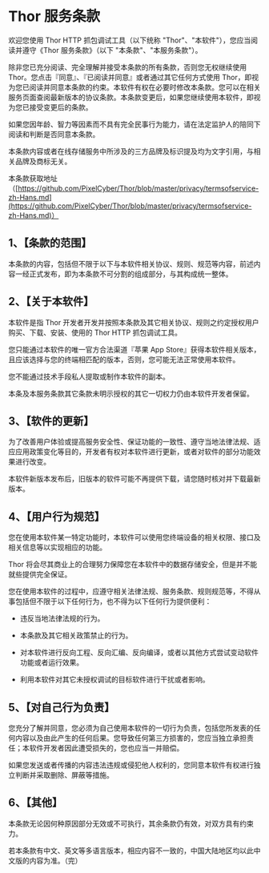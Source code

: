 # Thor 服务条款

欢迎您使用 Thor HTTP 抓包调试工具（以下统称 "Thor"、"本软件"），您应当阅读并遵守《Thor 服务条款》（以下 "本条款"、"本服务条款"）。

除非您已充分阅读、完全理解并接受本条款的所有条款，否则您无权继续使用 Thor。您点击『同意』、『已阅读并同意』或者通过其它任何方式使用 Thor，即视为您已阅读并同意本条款的约束。本软件有权在必要时修改本条款。您可以在相关服务页面查阅最新版本的协议条款。本条款变更后，如果您继续使用本软件，即视为您已接受变更后的条款。

如果您因年龄、智力等因素而不具有完全民事行为能力，请在法定监护人的陪同下阅读和判断是否同意本条款。

本条款内容或者在线存储服务中所涉及的三方品牌及标识提及均为文字引用，与相关品牌及商标无关。

本条款获取地址（[https://github.com/PixelCyber/Thor/blob/master/privacy/termsofservice-zh-Hans.md](https://github.com/PixelCyber/Thor/blob/master/privacy/termsofservice-zh-Hans.md)）


## 1、【条款的范围】

本条款的内容，包括但不限于以下与本软件相关协议、规则、规范等内容，前述内容一经正式发布，即为本条款不可分割的组成部分，与其构成统一整体。


## 2、【关于本软件】

本软件是指 Thor 开发者开发并按照本条款及其它相关协议、规则之约定授权用户购买、下载、安装、使用的 Thor HTTP 抓包调试工具。

您只能通过本软件的唯一官方合法渠道『苹果 App Store』获得本软件相关版本，且应该选择与您的终端相匹配的版本，否则，您可能无法正常使用本软件。

您不能通过技术手段私人提取或制作本软件的副本。


本条及本服务条款其它条款未明示授权的其它一切权力仍由本软件开发者保留。


## 3、【软件的更新】

为了改善用户体验或提高服务安全性、保证功能的一致性、遵守当地法律法规、适应应用政策变化等目的，开发者有权对本软件进行更新，或者对软件的部分功能效果进行改变。

本软件新版本发布后，旧版本的软件可能不再提供下载，请您随时核对并下载最新版本。


## 4、【用户行为规范】

您在使用本软件某一特定功能时，本软件可以使用您终端设备的相关权限、接口及相关信息等以实现相应的功能。

Thor 将会尽其商业上的合理努力保障您在本软件中的数据存储安全，但是并不能就些提供完全保证。

您在使用本软件的过程中，应遵守相关法律法规、服务条款、规则规范等，不得从事包括但不限于以下任何行为，也不得为以下任何行为提供便利：

- 违反当地法律法规的行为。

- 本条款及其它相关政策禁止的行为。

- 对本软件进行反向工程、反向汇编、反向编译，或者以其他方式尝试变动软件功能或者运行效果。

- 利用本软件对其它未授权调试的目标软件进行干扰或者影响。


## 5、【对自己行为负责】

您充分了解并同意，您必须为自己使用本软件的一切行为负责，包括您所发表的任何内容以及由此产生的任何后果。您导致任何第三方损害的，您应当独立承担责任；本软件开发者因此遭受损失的，您也应当一并赔偿。

如果您发送或者传播的内容违法违规或侵犯他人权利的，您同意本软件有权进行独立判断并采取删除、屏蔽等措施。


## 6、【其他】

本条款无论因何种原因部分无效或不可执行，其余条款仍有效，对双方具有约束力。

若本条款有中文、英文等多语言版本，相应内容不一致的，中国大陆地区均以此中文版的内容为准。（完）
